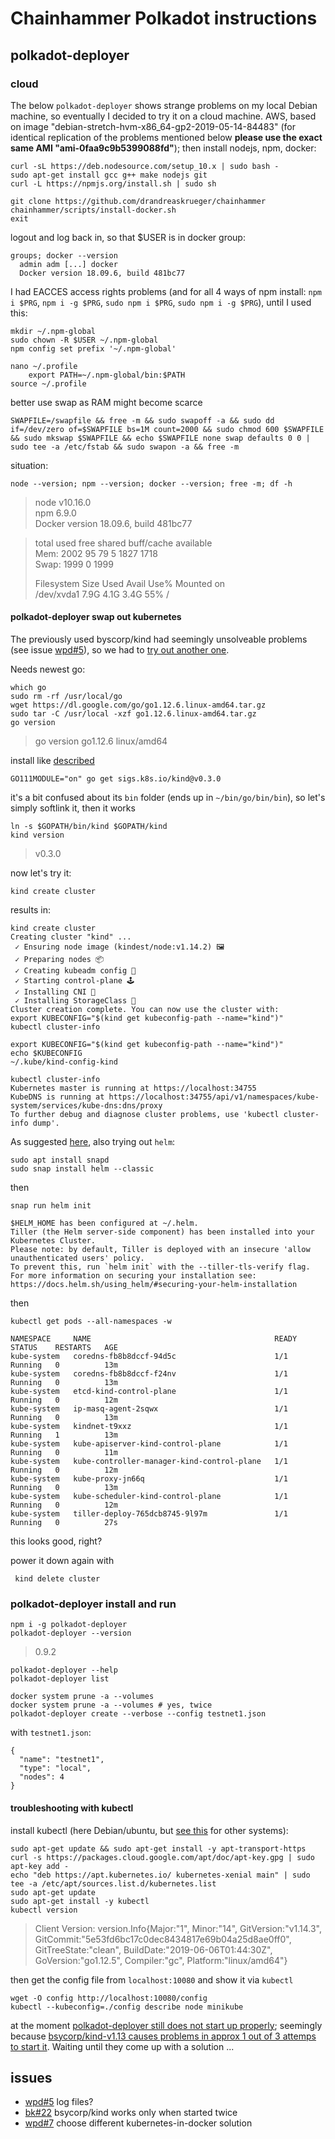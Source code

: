 # Chainhammer Polkadot instructions

## polkadot-deployer
### cloud
The below `polkadot-deployer` shows strange problems on my local Debian machine, so eventually I decided to try it on a cloud machine. AWS, based on image "debian-stretch-hvm-x86_64-gp2-2019-05-14-84483" (for identical replication of the problems mentioned below **please use the exact same AMI "ami-0faa9c9b5399088fd"**); then install nodejs, npm, docker:

```
curl -sL https://deb.nodesource.com/setup_10.x | sudo bash -
sudo apt-get install gcc g++ make nodejs git
curl -L https://npmjs.org/install.sh | sudo sh

git clone https://github.com/drandreaskrueger/chainhammer
chainhammer/scripts/install-docker.sh 
exit
```
logout and log back in, so that $USER is in docker group:
```
groups; docker --version
  admin adm [...] docker
  Docker version 18.09.6, build 481bc77
```

I had EACCES access rights problems (and for all 4 ways of npm install: `npm i $PRG`, `npm i -g $PRG`, `sudo npm i $PRG`, `sudo npm i -g $PRG`), until I used this:
```
mkdir ~/.npm-global
sudo chown -R $USER ~/.npm-global
npm config set prefix '~/.npm-global'

nano ~/.profile
    export PATH=~/.npm-global/bin:$PATH
source ~/.profile
```

better use swap as RAM might become scarce
```
SWAPFILE=/swapfile && free -m && sudo swapoff -a && sudo dd if=/dev/zero of=$SWAPFILE bs=1M count=2000 && sudo chmod 600 $SWAPFILE && sudo mkswap $SWAPFILE && echo $SWAPFILE none swap defaults 0 0 | sudo tee -a /etc/fstab && sudo swapon -a && free -m
```

situation:
```
node --version; npm --version; docker --version; free -m; df -h
```
> node v10.16.0  
> npm 6.9.0  
> Docker version 18.09.6, build 481bc77  

>   total        used        free      shared  buff/cache   available  
> Mem:           2002          95          79           5        1827        1718  
> Swap:          1999           0        1999  
>  
> Filesystem      Size  Used Avail Use% Mounted on  
> /dev/xvda1      7.9G  4.1G  3.4G  55% /  

#### polkadot-deployer swap out kubernetes
The previously used byscorp/kind had seemingly unsolveable problems (see issue [wpd#5](https://github.com/w3f/polkadot-deployer/issues/5)), so we had to [try out another one](https://github.com/w3f/polkadot-deployer/issues/7).

Needs newest go:
```
which go
sudo rm -rf /usr/local/go
wget https://dl.google.com/go/go1.12.6.linux-amd64.tar.gz
sudo tar -C /usr/local -xzf go1.12.6.linux-amd64.tar.gz 
go version
```
> go version go1.12.6 linux/amd64  

install like [described](https://github.com/kubernetes-sigs/kind#installation-and-usage)
```
GO111MODULE="on" go get sigs.k8s.io/kind@v0.3.0
```
it's a bit confused about its `bin` folder (ends up in `~/bin/go/bin/bin`), so let's simply softlink it, then it works

    ln -s $GOPATH/bin/kind $GOPATH/kind
    kind version

> v0.3.0  

now let's try it:

    kind create cluster

results in:

```
kind create cluster
Creating cluster "kind" ...
 ✓ Ensuring node image (kindest/node:v1.14.2) 🖼 
 ✓ Preparing nodes 📦 
 ✓ Creating kubeadm config 📜 
 ✓ Starting control-plane 🕹️ 
 ✓ Installing CNI 🔌 
 ✓ Installing StorageClass 💾 
Cluster creation complete. You can now use the cluster with:
export KUBECONFIG="$(kind get kubeconfig-path --name="kind")"
kubectl cluster-info
```
```
export KUBECONFIG="$(kind get kubeconfig-path --name="kind")"
echo $KUBECONFIG 
~/.kube/kind-config-kind

kubectl cluster-info
Kubernetes master is running at https://localhost:34755
KubeDNS is running at https://localhost:34755/api/v1/namespaces/kube-system/services/kube-dns:dns/proxy
To further debug and diagnose cluster problems, use 'kubectl cluster-info dump'.
```

As suggested [here](https://github.com/w3f/polkadot-deployer/issues/7#issuecomment-501762050), also trying out `helm`:

    sudo apt install snapd
    sudo snap install helm --classic

then
```
snap run helm init

$HELM_HOME has been configured at ~/.helm.
Tiller (the Helm server-side component) has been installed into your Kubernetes Cluster.
Please note: by default, Tiller is deployed with an insecure 'allow unauthenticated users' policy.
To prevent this, run `helm init` with the --tiller-tls-verify flag.
For more information on securing your installation see: https://docs.helm.sh/using_helm/#securing-your-helm-installation
```
then
```
kubectl get pods --all-namespaces -w

NAMESPACE     NAME                                         READY   STATUS    RESTARTS   AGE
kube-system   coredns-fb8b8dccf-94d5c                      1/1     Running   0          13m
kube-system   coredns-fb8b8dccf-f24nv                      1/1     Running   0          13m
kube-system   etcd-kind-control-plane                      1/1     Running   0          12m
kube-system   ip-masq-agent-2sqwx                          1/1     Running   0          13m
kube-system   kindnet-t9xxz                                1/1     Running   1          13m
kube-system   kube-apiserver-kind-control-plane            1/1     Running   0          11m
kube-system   kube-controller-manager-kind-control-plane   1/1     Running   0          12m
kube-system   kube-proxy-jn66q                             1/1     Running   0          13m
kube-system   kube-scheduler-kind-control-plane            1/1     Running   0          12m
kube-system   tiller-deploy-765dcb8745-9l97m               1/1     Running   0          27s
```
this looks good, right?





power it down again with

     kind delete cluster

### polkadot-deployer install and run
```
npm i -g polkadot-deployer
polkadot-deployer --version
```
> 0.9.2  

```
polkadot-deployer --help
polkadot-deployer list

docker system prune -a --volumes
docker system prune -a --volumes # yes, twice
polkadot-deployer create --verbose --config testnet1.json
```
with `testnet1.json`:
```
{
  "name": "testnet1",
  "type": "local",
  "nodes": 4
}
```

#### troubleshooting with kubectl
install kubectl (here Debian/ubuntu, but [see this](https://kubernetes.io/docs/tasks/tools/install-kubectl/) for other systems):
```
sudo apt-get update && sudo apt-get install -y apt-transport-https
curl -s https://packages.cloud.google.com/apt/doc/apt-key.gpg | sudo apt-key add -
echo "deb https://apt.kubernetes.io/ kubernetes-xenial main" | sudo tee -a /etc/apt/sources.list.d/kubernetes.list
sudo apt-get update
sudo apt-get install -y kubectl
kubectl version
```
> Client Version: version.Info{Major:"1", Minor:"14", GitVersion:"v1.14.3", GitCommit:"5e53fd6bc17c0dec8434817e69b04a25d8ae0ff0", GitTreeState:"clean", BuildDate:"2019-06-06T01:44:30Z", GoVersion:"go1.12.5", Compiler:"gc", Platform:"linux/amd64"}

then get the config file from `localhost:10080` and show it via `kubectl`
```
wget -O config http://localhost:10080/config
kubectl --kubeconfig=./config describe node minikube
```
at the moment [polkadot-deployer still does not start up properly](https://github.com/w3f/polkadot-deployer/issues/5#issuecomment-499876296); seemingly because [bsycorp/kind-v1.13 causes problems in approx 1 out of 3 attemps to start it](https://github.com/bsycorp/kind/issues/22). Waiting until they come up with a solution ...


## issues
* [wpd#5](https://github.com/w3f/polkadot-deployer/issues/5) log files?
* [bk#22](https://github.com/bsycorp/kind/issues/22) bsycorp/kind works only when started twice
* [wpd#7](https://github.com/w3f/polkadot-deployer/issues/7) choose different kubernetes-in-docker solution
